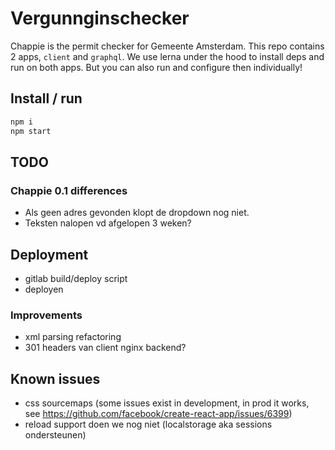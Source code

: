 # Vergunnginschecker

Chappie is the permit checker for Gemeente Amsterdam.
This repo contains 2 apps, `client` and `graphql`.
We use lerna under the hood to install deps and run on both apps.
But you can also run and configure then individually!

## Install / run

```bash
npm i
npm start
```

## TODO

### Chappie 0.1 differences

- Als geen adres gevonden klopt de dropdown nog niet.
- Teksten nalopen vd afgelopen 3 weken?

## Deployment

- gitlab build/deploy script
- deployen

### Improvements

- xml parsing refactoring
- 301 headers van client nginx backend?

## Known issues

- css sourcemaps (some issues exist in development, in prod it works, see https://github.com/facebook/create-react-app/issues/6399)
- reload support doen we nog niet (localstorage aka sessions ondersteunen)

